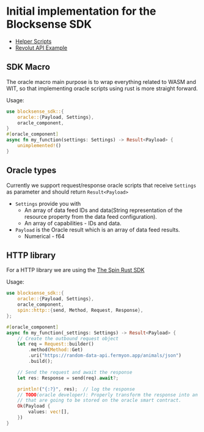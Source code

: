 # Initial implementation for the Blocksense SDK

- [Helper Scripts](../../scripts/sdk/README.md)
- [Revolut API Example](./examples/README.md)

## SDK Macro

The oracle macro main purpose is to wrap everything related to WASM and WIT, so that implementing
oracle scripts using rust is more straight forward.

Usage:

```rust
use blocksense_sdk::{
    oracle::{Payload, Settings},
    oracle_component,
}
#[oracle_component]
async fn my_function(settings: Settings) -> Result<Payload> {
    unimplemented!()
}
```

## Oracle types

Currently we support request/response oracle scripts that receive `Settings` as parameter and should return
`Result<Payload>`

- `Settings` provide you with
  - An array of data feed IDs and data(String representation of the resource property from the data feed configuration).
  - An array of capabilities - IDs and data.
- `Payload` is the Oracle result which is an array of data feed results.
  - Numerical - f64

## HTTP library

For a HTTP library we are using the [The Spin Rust SDK](https://github.com/fermyon/spin-rust-sdk/tree/main)

Usage:

```rust
use blocksense_sdk::{
    oracle::{Payload, Settings},
    oracle_component,
    spin::http::{send, Method, Request, Response},
};

#[oracle_component]
async fn my_function(_settings: Settings) -> Result<Payload> {
    // Create the outbound request object
    let req = Request::builder()
        .method(Method::Get)
        .uri("https://random-data-api.fermyon.app/animals/json")
        .build();

    // Send the request and await the response
    let res: Response = send(req).await?;

    println!("{:?}", res);  // log the response
    // TODO(oracle developer): Properly transform the response into an array of data feeds results
    // that are going to be stored on the oracle smart contract.
    Ok(Payload {
        values: vec![],
    })
}
```
